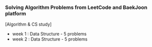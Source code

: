 ### Solving Algorithm Problems from LeetCode and BaekJoon platform

[Algorithm & CS study]
- week 1 : Data Structure - 5 problems
- week 2 : Data Structure - 5 problems

